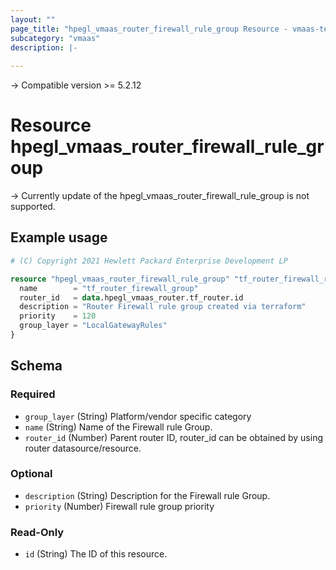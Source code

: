```yaml
---
layout: ""
page_title: "hpegl_vmaas_router_firewall_rule_group Resource - vmaas-terraform-resources"
subcategory: "vmaas"
description: |-
    
---
```


-> Compatible version >= 5.2.12

# Resource hpegl_vmaas_router_firewall_rule_group



-> Currently update of the hpegl_vmaas_router_firewall_rule_group is not supported.


## Example usage

```terraform
# (C) Copyright 2021 Hewlett Packard Enterprise Development LP

resource "hpegl_vmaas_router_firewall_rule_group" "tf_router_firewall_rule_group" {
  name        = "tf_router_firewall_group"
  router_id   = data.hpegl_vmaas_router.tf_router.id
  description = "Router Firewall rule group created via terraform"
  priority    = 120
  group_layer = "LocalGatewayRules"
}
```


<!-- schema generated by tfplugindocs -->
## Schema

### Required

- `group_layer` (String) Platform/vendor specific category
- `name` (String) Name of the Firewall rule Group.
- `router_id` (Number) Parent router ID, router_id can be obtained by using router datasource/resource.

### Optional

- `description` (String) Description for the Firewall rule Group.
- `priority` (Number) Firewall rule group priority

### Read-Only

- `id` (String) The ID of this resource.
